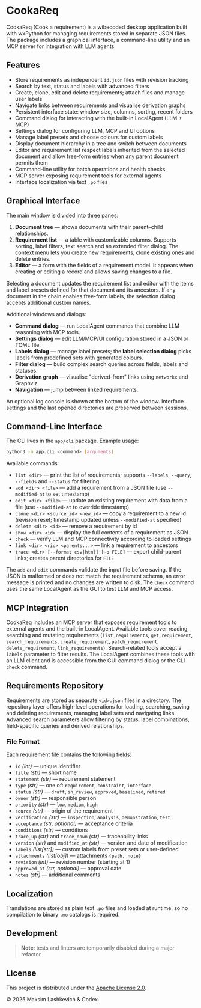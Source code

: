 # CookaReq

CookaReq (Cook a requirement) is a wibecoded desktop application built with wxPython for managing requirements stored in separate JSON files. The package includes a graphical interface, a command-line utility and an MCP server for integration with LLM agents.

## Features

- Store requirements as independent `id.json` files with revision tracking
- Search by text, status and labels with advanced filters
- Create, clone, edit and delete requirements; attach files and manage user labels
- Navigate links between requirements and visualise derivation graphs
- Persistent interface state: window size, columns, sorting, recent folders
- Command dialog for interacting with the built-in LocalAgent (LLM + MCP)
- Settings dialog for configuring LLM, MCP and UI options
- Manage label presets and choose colours for custom labels
- Display document hierarchy in a tree and switch between documents
 - Editor and requirement list respect labels inherited from the selected document and
   allow free-form entries when any parent document permits them
- Command-line utility for batch operations and health checks
- MCP server exposing requirement tools for external agents
- Interface localization via text `.po` files

## Graphical Interface

The main window is divided into three panes:

1. **Document tree** — shows documents with their parent–child relationships.
2. **Requirement list** — a table with customizable columns. Supports sorting, label filters, text search and an extended filter dialog. The context menu lets you create new requirements, clone existing ones and delete entries.
3. **Editor** — a form with the fields of a requirement model. It appears when creating or editing a record and allows saving changes to a file.

Selecting a document updates the requirement list and editor with the items and label presets defined for that document and its ancestors. If any document in the chain enables free-form labels, the selection dialog accepts additional custom names.

Additional windows and dialogs:

- **Command dialog** — run LocalAgent commands that combine LLM reasoning with MCP tools.
- **Settings dialog** — edit LLM/MCP/UI configuration stored in a JSON or TOML file.
- **Labels dialog** — manage label presets; the **label selection dialog** picks labels from predefined sets with generated colours.
- **Filter dialog** — build complex search queries across fields, labels and statuses.
- **Derivation graph** — visualise "derived-from" links using `networkx` and Graphviz.
- **Navigation** — jump between linked requirements.

An optional log console is shown at the bottom of the window. Interface settings and the last opened directories are preserved between sessions.

## Command-Line Interface

The CLI lives in the `app/cli` package. Example usage:

```bash
python3 -m app.cli <command> [arguments]
```

Available commands:

- `list <dir>` — print the list of requirements; supports `--labels`, `--query`, `--fields` and `--status` for filtering
- `add <dir> <file>` — add a requirement from a JSON file (use `--modified-at` to set timestamp)
- `edit <dir> <file>` — update an existing requirement with data from a file (use `--modified-at` to override timestamp)
- `clone <dir> <source_id> <new_id>` — copy a requirement to a new id (revision reset; timestamp updated unless `--modified-at` specified)
- `delete <dir> <id>` — remove a requirement by id
- `show <dir> <id>` — display the full contents of a requirement as JSON
- `check` — verify LLM and MCP connectivity according to loaded settings
- `link <dir> <rid> <parents...>` — link a requirement to ancestors
- `trace <dir> [--format csv|html] [-o FILE]` — export child-parent links; creates parent directories for `FILE`

The `add` and `edit` commands validate the input file before saving. If the JSON is malformed or does not match the requirement schema, an error message is printed and no changes are written to disk. The `check` command uses the same LocalAgent as the GUI to test LLM and MCP access.

## MCP Integration

CookaReq includes an MCP server that exposes requirement tools to external agents and the built-in LocalAgent. Available tools cover reading, searching and mutating requirements (`list_requirements`, `get_requirement`, `search_requirements`, `create_requirement`, `patch_requirement`, `delete_requirement`, `link_requirements`). Search-related tools accept a `labels` parameter to filter results. The LocalAgent combines these tools with an LLM client and is accessible from the GUI command dialog or the CLI `check` command.

## Requirements Repository

Requirements are stored as separate `<id>.json` files in a directory. The repository layer offers high-level operations for loading, searching, saving and deleting requirements, managing label sets and navigating links. Advanced search parameters allow filtering by status, label combinations, field-specific queries and derived relationships.

### File Format

Each requirement file contains the following fields:

- `id` *(int)* — unique identifier
- `title` *(str)* — short name
- `statement` *(str)* — requirement statement
- `type` *(str)* — one of: `requirement`, `constraint`, `interface`
- `status` *(str)* — `draft`, `in_review`, `approved`, `baselined`, `retired`
- `owner` *(str)* — responsible person
- `priority` *(str)* — `low`, `medium`, `high`
- `source` *(str)* — origin of the requirement
- `verification` *(str)* — `inspection`, `analysis`, `demonstration`, `test`
- `acceptance` *(str, optional)* — acceptance criteria
- `conditions` *(str)* — conditions
- `trace_up` *(str)* and `trace_down` *(str)* — traceability links
- `version` *(str)* and `modified_at` *(str)* — version and date of modification
- `labels` *(list[str])* — custom labels from preset sets or user-defined
- `attachments` *(list[obj])* — attachments `{path, note}`
- `revision` *(int)* — revision number (starting at 1)
- `approved_at` *(str, optional)* — approval date
- `notes` *(str)* — additional comments

## Localization

Translations are stored as plain text `.po` files and loaded at runtime, so no
compilation to binary `.mo` catalogs is required.

## Development

> **Note**: tests and linters are temporarily disabled during a major refactor.

## License

This project is distributed under the [Apache License 2.0](LICENSE).

© 2025 Maksim Lashkevich & Codex.
